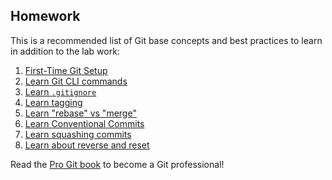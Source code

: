 
## Homework

This is a recommended list of Git base concepts and best practices to learn in addition to the lab work:

1. [First-Time Git Setup](https://git-scm.com/book/en/v2/Getting-Started-First-Time-Git-Setup)
2. [Learn Git CLI commands](https://github.github.com/training-kit/downloads/github-git-cheat-sheet.pdf)
3. [Learn `.gitignore`](https://git-scm.com/docs/gitignore)
4. [Learn tagging](https://git-scm.com/book/en/v2/Git-Basics-Tagging)
5. [Learn "rebase" vs "merge"](https://medium.datadriveninvestor.com/git-rebase-vs-merge-cc5199edd77c)
6. [Learn Conventional Commits](https://www.conventionalcommits.org/en/v1.0.0-beta.2/)
7. [Learn squashing commits](https://medium.com/the-mighty-programmer/squashing-git-commits-4b53fe1c138e)
8. [Learn about reverse and reset](https://www.atlassian.com/git/tutorials/resetting-checking-out-and-reverting)

Read the [Pro Git book](https://git-scm.com/book/en/v2) to become a Git professional!
